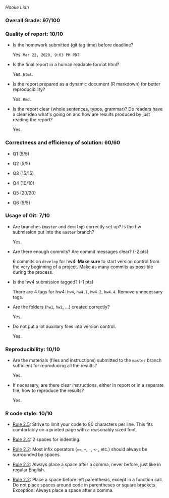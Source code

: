 *Haoke Lian* 

### Overall Grade: 97/100 

### Quality of report: 10/10

-   Is the homework submitted (git tag time) before deadline? 

    Yes. `Mar 22, 2020, 9:03 PM PDT`.

-   Is the final report in a human readable format html?

    Yes. `html`.

-   Is the report prepared as a dynamic document (R markdown) for better reproducibility?

    Yes. `Rmd`.

-   Is the report clear (whole sentences, typos, grammar)? Do readers have a clear idea what's going on and how are results produced by just reading the report? 

    Yes.  

### Correctness and efficiency of solution: 60/60

-   Q1 (5/5)
    
-   Q2 (5/5)
   
-   Q3 (15/15)  

-   Q4 (10/10)

-   Q5 (20/20)

-   Q6 (5/5)

### Usage of Git: 7/10

-   Are branches (`master` and `develop`) correctly set up? Is the hw submission put into the `master` branch?

    Yes. 

-   Are there enough commits? Are commit messages clear? (-2 pts)

    6 commits on `develop` for hw4. **Make sure** to start version control from the very beginning of a project. Make as many commits as possible during the process.
    
    
- 	Is the hw4 submission tagged? (-1 pts)

	There are 4 tags for hw4: `hw4`, `hw4.1`, `hw4.2`, `hw4.4`. Remove unnecessary tags. 

-   Are the folders (`hw1`, `hw2`, ...) created correctly?

    Yes.

-   Do not put a lot auxillary files into version control. 

    Yes. 

### Reproducibility: 10/10

-   Are the materials (files and instructions) submitted to the `master` branch sufficient for reproducing all the results? 

    Yes. 

-   If necessary, are there clear instructions, either in report or in a separate file, how to reproduce the results?

    Yes.

### R code style: 10/10

-   [Rule 2.5](https://style.tidyverse.org/syntax.html#long-lines): Strive to limit your code to 80 characters per line. This fits comfortably on a printed page with a reasonably sized font.


-   [Rule 2.4](https://style.tidyverse.org/syntax.html#indenting): 2 spaces for indenting.

-   [Rule 2.2](https://style.tidyverse.org/syntax.html#infix-operators): Most infix operators (`==`, `+`, `-`, `<-`, etc.) should always be surrounded by spaces. 

-   [Rule 2.2](https://style.tidyverse.org/syntax.html#commas): Always place a space after a comma, never before, just like in regular English. 


-   [Rule 2.2](https://style.tidyverse.org/syntax.html#parentheses): Place a space before left parenthesis, except in a function call. Do not place spaces around code in parentheses or square brackets. Exception: Always place a space after a comma.